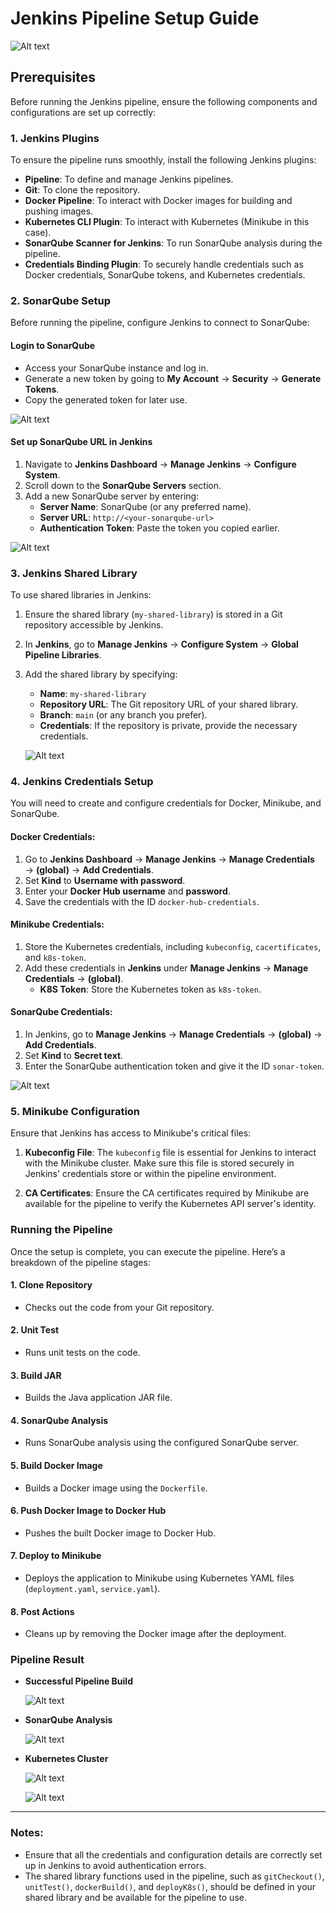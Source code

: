 # Jenkins Pipeline Setup Guide
![Alt text](../images/jenkins-architecture.png)

## Prerequisites

Before running the Jenkins pipeline, ensure the following components and configurations are set up correctly:

### 1. Jenkins Plugins
To ensure the pipeline runs smoothly, install the following Jenkins plugins:

- **Pipeline**: To define and manage Jenkins pipelines.
- **Git**: To clone the repository.
- **Docker Pipeline**: To interact with Docker images for building and pushing images.
- **Kubernetes CLI Plugin**: To interact with Kubernetes (Minikube in this case).
- **SonarQube Scanner for Jenkins**: To run SonarQube analysis during the pipeline.
- **Credentials Binding Plugin**: To securely handle credentials such as Docker credentials, SonarQube tokens, and Kubernetes credentials.

### 2. SonarQube Setup
Before running the pipeline, configure Jenkins to connect to SonarQube:

#### Login to SonarQube
- Access your SonarQube instance and log in.
- Generate a new token by going to **My Account** → **Security** → **Generate Tokens**.
- Copy the generated token for later use.
  
![Alt text](../images/sonarqube-token.png)

#### Set up SonarQube URL in Jenkins
1. Navigate to **Jenkins Dashboard** → **Manage Jenkins** → **Configure System**.
2. Scroll down to the **SonarQube Servers** section.
3. Add a new SonarQube server by entering:
   - **Server Name**: SonarQube (or any preferred name).
   - **Server URL**: `http://<your-sonarqube-url>`
   - **Authentication Token**: Paste the token you copied earlier.
     
![Alt text](../images/sonarqube-server.png)

### 3. Jenkins Shared Library
To use shared libraries in Jenkins:

1. Ensure the shared library (`my-shared-library`) is stored in a Git repository accessible by Jenkins.
2. In **Jenkins**, go to **Manage Jenkins** → **Configure System** → **Global Pipeline Libraries**.
3. Add the shared library by specifying:
   - **Name**: `my-shared-library`
   - **Repository URL**: The Git repository URL of your shared library.
   - **Branch**: `main` (or any branch you prefer).
   - **Credentials**: If the repository is private, provide the necessary credentials.

   ![Alt text](../images/shared-library.png)

### 4. Jenkins Credentials Setup
You will need to create and configure credentials for Docker, Minikube, and SonarQube.

#### Docker Credentials:
1. Go to **Jenkins Dashboard** → **Manage Jenkins** → **Manage Credentials** → **(global)** → **Add Credentials**.
2. Set **Kind** to **Username with password**.
3. Enter your **Docker Hub username** and **password**.
4. Save the credentials with the ID `docker-hub-credentials`.

#### Minikube Credentials:
1. Store the Kubernetes credentials, including `kubeconfig`, `cacertificates`, and `k8s-token`.
2. Add these credentials in **Jenkins** under **Manage Jenkins** → **Manage Credentials** → **(global)**.
   - **K8S Token**: Store the Kubernetes token as `k8s-token`.

#### SonarQube Credentials:
1. In Jenkins, go to **Manage Jenkins** → **Manage Credentials** → **(global)** → **Add Credentials**.
2. Set **Kind** to **Secret text**.
3. Enter the SonarQube authentication token and give it the ID `sonar-token`.

![Alt text](../images/credentials.png)

### 5. Minikube Configuration
Ensure that Jenkins has access to Minikube's critical files:

1. **Kubeconfig File**: The `kubeconfig` file is essential for Jenkins to interact with the Minikube cluster. Make sure this file is stored securely in Jenkins' credentials store or within the pipeline environment.
   
2. **CA Certificates**: Ensure the CA certificates required by Minikube are available for the pipeline to verify the Kubernetes API server's identity.

### Running the Pipeline

Once the setup is complete, you can execute the pipeline. Here’s a breakdown of the pipeline stages:

#### 1. **Clone Repository**
   - Checks out the code from your Git repository.

#### 2. **Unit Test**
   - Runs unit tests on the code.

#### 3. **Build JAR**
   - Builds the Java application JAR file.

#### 4. **SonarQube Analysis**
   - Runs SonarQube analysis using the configured SonarQube server.

#### 5. **Build Docker Image**
   - Builds a Docker image using the `Dockerfile`.

#### 6. **Push Docker Image to Docker Hub**
   - Pushes the built Docker image to Docker Hub.

#### 7. **Deploy to Minikube**
   - Deploys the application to Minikube using Kubernetes YAML files (`deployment.yaml`, `service.yaml`).

#### 8. **Post Actions**
   - Cleans up by removing the Docker image after the deployment.
     
### Pipeline Result
- **Successful Pipeline Build**

  ![Alt text](../images/jenkins-run.png)

- **SonarQube Analysis**

  ![Alt text](../images/sonar-result.png)

- **Kubernetes Cluster**

  ![Alt text](../images/check-k8s.png)

  ![Alt text](../images/app.png)

---

### Notes:
- Ensure that all the credentials and configuration details are correctly set up in Jenkins to avoid authentication errors.
- The shared library functions used in the pipeline, such as `gitCheckout()`, `unitTest()`, `dockerBuild()`, and `deployK8s()`, should be defined in your shared library and be available for the pipeline to use.
